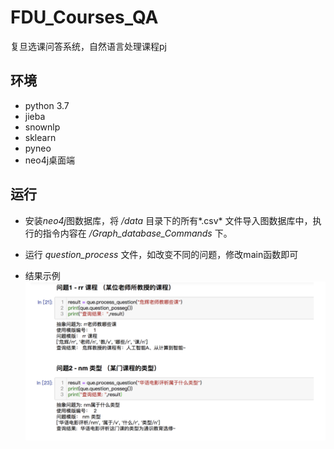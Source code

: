 # FDU_Courses_QA
复旦选课问答系统，自然语言处理课程pj

## 环境

* python 3.7
* jieba
* snownlp
* sklearn
* pyneo
* neo4j桌面端

## 运行

* 安装*neo4j*图数据库，将 */data* 目录下的所有*.csv* 文件导入图数据库中，执行的指令内容在 */Graph_database_Commands* 下。
* 运行 *question_process* 文件，如改变不同的问题，修改main函数即可 

* 结果示例 
  ![结果示例](https://github.com/WxxShirley/FDU_Courses_QA/blob/master/imgs/运行结果示例.png)
  
